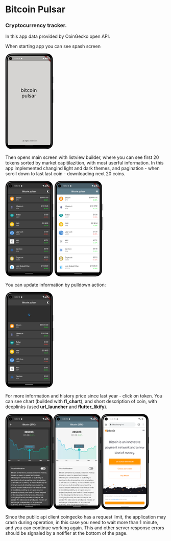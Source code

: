# Bitcoin Pulsar

### Cryptocurrency tracker.

In this app data provided by CoinGecko open API.

When starting app you can see spash screen


<p float="left">
<img  width="150" height="300" src="screenshots/splash_screen.png">
</p>

Then opens main screen with listview builder, where you can see first 20 tokens sorted by market capitilazition, with most userful information.
In this app implemented changind light and dark themes, and pagination - when scroll down to last last coin - downloading next 20 coins.

<p>
<img  width="150" height="300" src="screenshots/main_page_dark.png">
<img  width="150" height="300" src="screenshots/main_page_light.png">
</p>


You can update information by pulldown action:

<img  width="150" height="300" src="screenshots/main_page_pull_refresh.png">


For more information and history price since last year - click on token. You can see chart (builded with **fl_chart**), and short description of coin, with deeplinks (used **url_launcher** and **flutter_likify**).

<p float="left">
<img align="left" width="150" height="300" src="screenshots/chart_dark.png">
<img align="left" width="150" height="300" src="screenshots/chart_light.png">
<img align="center" width="150" height="300" src="screenshots/deeplonk_route.png">
</p>

Since the public api client coingecko has a request limit, the application may crash during operation, in this case you need to wait more than 1 minute, and you can continue working again. This and other server response errors should be signaled by a notifier at the bottom of the page.
